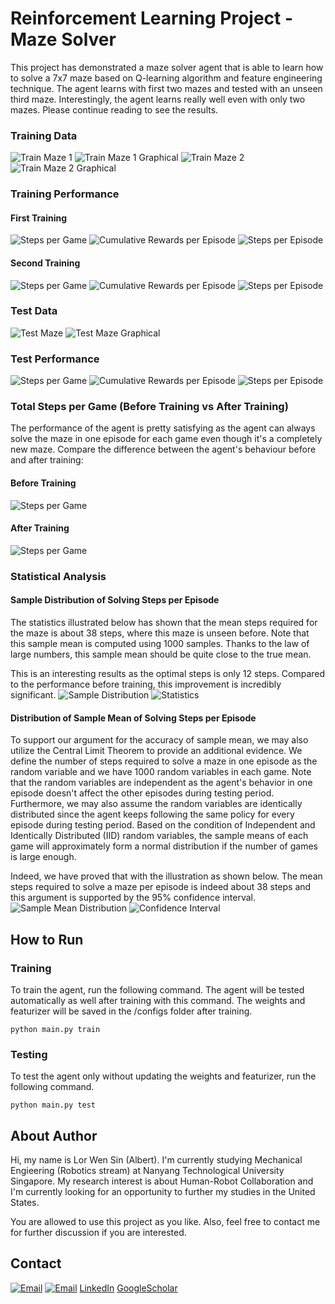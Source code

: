 # Reinforcement Learning Project - Maze Solver

This project has demonstrated a maze solver agent that is able to learn how to solve a 7x7 maze based on Q-learning algorithm and feature engineering technique. The agent learns with first two mazes and tested with an unseen third maze. Interestingly, the agent learns really well even with only two mazes. Please continue reading to see the results.

### Training Data

![Train Maze 1](/results/maze1.png "Train Maze 1")
![Train Maze 1 Graphical](/results/maze1_graphical.png "Train Maze 1 Graphical")
![Train Maze 2](/results/maze2.png "Train Maze 2")
![Train Maze 2 Graphical](/results/maze2_graphical.png "Train Maze 2 Graphical")

### Training Performance
#### First Training 
![Steps per Game](/results/train1_game.png "Steps per Game")
![Cumulative Rewards per Episode](/results/train1_reward.png "Cumulative Rewards per Episode")
![Steps per Episode](/results/train1_episode.png "Steps per Episode")

#### Second Training 
![Steps per Game](/results/train2_game.png "Steps per Game")
![Cumulative Rewards per Episode](/results/train2_reward.png "Cumulative Rewards per Episode")
![Steps per Episode](/results/train2_episode.png "Steps per Episode")

### Test Data
![Test Maze](/results/maze3.png "Test Maze ")
![Test Maze Graphical](/results/maze3_graphical.png "Test Maze Graphical")

### Test Performance
![Steps per Game](/results/test1_game.png "Steps per Game")
![Cumulative Rewards per Episode](/results/test1_reward.png "Cumulative Rewards per Episode")
![Steps per Episode](/results/test1_episode.png "Steps per Episode")

### Total Steps per Game (Before Training vs After Training)
The performance of the agent is pretty satisfying as the agent can always solve the maze in one episode for each game even though it's a completely new maze. Compare the difference between the agent's behaviour before and after training:
#### Before Training
![Steps per Game](/results/train1_game.png "Steps per Game")
#### After Training
![Steps per Game](/results/test1_game.png "Steps per Game")

### Statistical Analysis

#### Sample Distribution of Solving Steps per Episode
The statistics illustrated below has shown that the mean steps required for the maze is about 38 steps, where this maze is unseen before. Note that this sample mean is computed using 1000 samples. Thanks to the law of large numbers, this sample mean should be quite close to the true mean. 

This is an interesting results as the optimal steps is only 12 steps. Compared to the performance before training, this improvement is incredibly significant.
![Sample Distribution](/results/sample_distribution.png "Sample Distribution")
![Statistics](/results/statistics.png "Statistics")

#### Distribution of Sample Mean of Solving Steps per Episode
To support our argument for the accuracy of sample mean, we may also utilize the Central Limit Theorem to provide an additional evidence. We define the number of steps required to solve a maze in one episode as the random variable and we have 1000 random variables in each game. Note that the random variables are independent as the agent's behavior in one episode doesn't affect the other episodes during testing period. Furthermore, we may also assume the random variables are identically distributed since the agent keeps following the same policy for every episode during testing period. Based on the condition of Independent and Identically Distributed (IID) random variables, the sample means of each game will approximately form a normal distribution if the number of games is large enough.

Indeed, we have proved that with the illustration as shown below. The mean steps required to solve a maze per episode is indeed about 38 steps and this argument is supported by the 95% confidence interval.
![Sample Mean Distribution](/results/sample_mean_distribution.png "Sample Mean Distribution")
![Confidence Interval](/results/confidence_interval.png "Confidence Interval")


## How to Run
### Training
To train the agent, run the following command. The agent will be tested automatically as well after training with this command. The weights and featurizer will be saved in the /configs folder after training.
```
python main.py train
```

### Testing
To test the agent only without updating the weights and featurizer, run the following command.
```
python main.py test
```

## About Author
Hi, my name is Lor Wen Sin (Albert). I'm currently studying Mechanical Engieering (Robotics stream) at Nanyang Technological University Singapore. My research interest is about Human-Robot Collaboration and I'm currently looking for an opportunity to further my studies in the United States. 

You are allowed to use this project as you like. Also, feel free to contact me for further discussion if you are interested.

## Contact
[![Email](https://img.shields.io/badge/Email-contact-blue)](mailto:WLOR001@e.ntu.edu.sg)
[![Email](https://img.shields.io/badge/Email-contact-blue)](mailto:wensinlor@gmail.com)
[LinkedIn](https://www.linkedin.com/in/wen-sin-lor-455ab6232/)
[GoogleScholar](https://scholar.google.com/citations?user=K1SD2oUAAAAJ&hl=zh-CN)